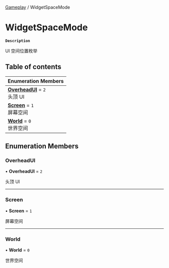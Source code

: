 [Gameplay](../modules/Gameplay.Gameplay.md) / WidgetSpaceMode

# WidgetSpaceMode <Badge type="tip" text="Enumeration" />

**`Description`**

UI 空间位置枚举

## Table of contents

| Enumeration Members                                                                  |
| :----------------------------------------------------------------------------------- |
| **[OverheadUI](Gameplay.Gameplay.WidgetSpaceMode.md#overheadui)** = `2` <br> 头顶 UI |
| **[Screen](Gameplay.Gameplay.WidgetSpaceMode.md#screen)** = `1` <br> 屏幕空间        |
| **[World](Gameplay.Gameplay.WidgetSpaceMode.md#world)** = `0` <br> 世界空间          |

## Enumeration Members

### OverheadUI

• **OverheadUI** = `2`

头顶 UI

---

### Screen

• **Screen** = `1`

屏幕空间

---

### World

• **World** = `0`

世界空间
